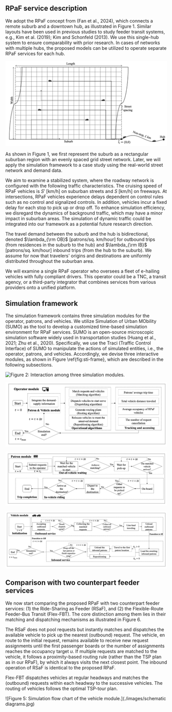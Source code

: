 ## RPaF service description

We adopt the RPaF concept from (Fan et al., 2024), which connects a remote suburb and a downtown hub, as illustrated in Figure 1. Similar layouts have been used in previous studies to study feeder transit systems, e.g., Kim et al. (2019); Kim and Schonfeld (2013). We use this single-hub system to ensure comparability with prior research. In cases of networks with multiple hubs, the proposed models can be utilized to operate separate RPaF services for each hub.

![Figure 1: Illustration of ride-pooling as on-demand feeder services.](./images/layout.jpg)

As shown in Figure 1, we first represent the suburb as a rectangular suburban region with an evenly spaced grid street network. Later, we will apply the simulation framework to a case study using the real-world street network and demand data.

We aim to examine a stabilized system, where the roadway network is configured with the following traffic characteristics. The cruising speed of RPaF vehicles is $S'$ [km/h] on suburban streets and $S$ [km/h] on freeways. At intersections, RPaF vehicles experience delays dependent on control rules such as no control and signalized controls. In addition, vehicles incur a fixed delay for each stop to pick up or drop off. To enhance simulation efficiency, we disregard the dynamics of background traffic, which may have a minor impact in suburban areas. The simulation of dynamic traffic could be integrated into our framework as a potential future research direction.

The travel demand between the suburb and the hub is bidirectional, denoted $\lambda_{\rm OB}$ [patrons/sq. km/hour] for outbound trips (from residences in the suburb to the hub) and $\lambda_{\rm IB}$ [patrons/sq. km/hour] inbound trips (from the hub to the suburb). We assume for now that travelers' origins and destinations are uniformly distributed throughout the suburban area.

We will examine a single RPaF operator who oversees a fleet of e-hailing vehicles with fully compliant drivers. This operator could be a TNC, a transit agency, or a third-party integrator that combines services from various providers onto a unified platform.

## Simulation framework

The simulation framework contains three simulation modules for the operator, patrons, and vehicles. We utilize Simulation of Urban MObility (SUMO) as the tool to develop a customized time-based simulation environment for RPaF services. SUMO is an open-source microscopic simulation software widely used in transportation studies (Huang et al., 2021; Zhu et al., 2020). Specifically, we use the Traci (Traffic Control Interface) of SUMO to manipulate the actions of simulated entities, i.e., the operator, patrons, and vehicles. Accordingly, we devise three interactive modules, as shown in Figure \ref{fig:sti-frame}, which are described in the following subsections.

![Figure 2: Interaction among three simulation modules.](./images/modules.jpg)

![Figure 3: Simulation flow chart of the operator module.](./images/operator.jpg)

![Figure 4: Simulation flow chart of the patron module.](./images/patron.jpg)

![Figure 5: Simulation flow chart of the vehicle module.](./images/vehicle.jpg)

## Comparison with two counterpart feeder services

We now start comparing the proposed RPaF with two counterpart feeder services: (1) the Ride-Sharing as Feeder (RSaF), and (2) the Flexible-Route Feeder-Bus Transit (Flex-FBT). The core distinction among them lies in their matching and dispatching mechanisms as illustrated in Figure 6.

The RSaF does not pool requests but instantly matches and dispatches the available vehicle to pick up the nearest (outbound) request. The vehicle, en route to the initial request, remains available to receive new request assignments until the first passenger boards or the number of assignments reaches the occupancy target $u$. If multiple requests are matched to the vehicle, it follows a proximity-based routing rule (rather than the TSP plan as in our RPaF), by which it always visits the next closest point. The inbound operation of RSaF is identical to the proposed RPaF.

Flex-FBT dispatches vehicles at regular headways and matches the (outbound) requests within each headway to the successive vehicles. The routing of vehicles follows the optimal TSP-tour plan.

![Figure 5: Simulation flow chart of the vehicle module.](./images/schematic diagrams.jpg)


